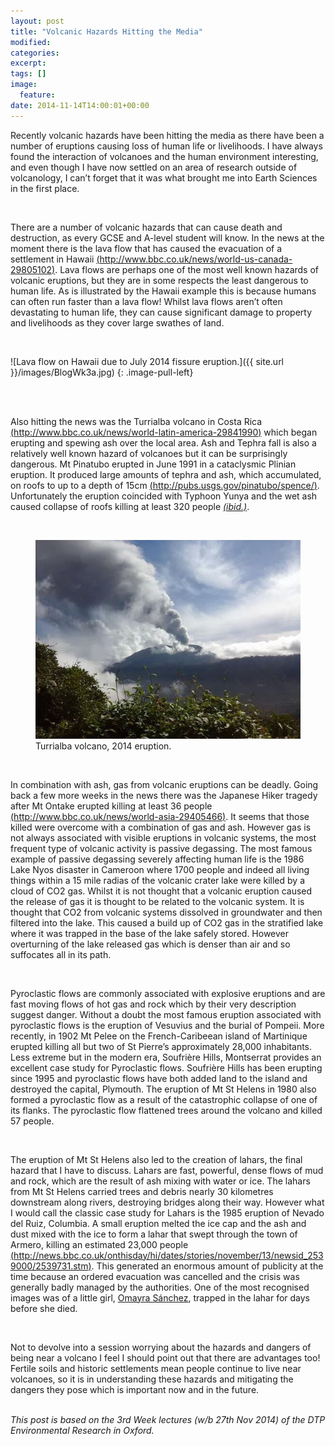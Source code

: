 ```yaml
---
layout: post
title: "Volcanic Hazards Hitting the Media"
modified:
categories: 
excerpt:
tags: []
image:
  feature:
date: 2014-11-14T14:00:01+00:00
---
```

Recently volcanic hazards have been hitting the media as there have been a number of eruptions causing loss of human life or livelihoods. I have always found the interaction of volcanoes and the human environment interesting, and even though I have now settled on an area of research outside of volcanology, I can’t forget that it was what brought me into Earth Sciences in the first place.

<br/>


There are a number of volcanic hazards that can cause death and destruction, as every GCSE and A-level student will know. In the news at the moment there is the lava flow that has caused the evacuation of a settlement in Hawaii [(http://www.bbc.co.uk/news/world-us-canada-29805102)](http://www.bbc.co.uk/news/world-us-canada-29805102). Lava flows are perhaps one of the most well known hazards of volcanic eruptions, but they are in some respects the least dangerous to human life. As is illustrated by the Hawaii example this is because humans can often run faster than a lava flow! Whilst lava flows aren’t often devastating to human life, they can cause significant damage to property and livelihoods as they cover large swathes of land. 

<br>
 
![Lava flow on Hawaii due to July 2014 fissure eruption.]({{ site.url }}/images/BlogWk3a.jpg)
{: .image-pull-left}

<br>

<br/>

Also hitting the news was the Turrialba volcano in Costa Rica [(http://www.bbc.co.uk/news/world-latin-america-29841990)](http://www.bbc.co.uk/news/world-latin-america-29841990) which began erupting and spewing ash over the local area. Ash and Tephra fall is also a relatively well known hazard of volcanoes but it can be surprisingly dangerous.  Mt Pinatubo erupted in June 1991 in a cataclysmic Plinian eruption. It produced large amounts of tephra and ash, which accumulated, on roofs to up to a depth of 15cm [(http://pubs.usgs.gov/pinatubo/spence/)](http://pubs.usgs.gov/pinatubo/spence/). Unfortunately the eruption coincided with Typhoon Yunya and the wet ash caused collapse of roofs killing at least 320 people *[(ibid.)](http://pubs.usgs.gov/pinatubo/spence/)*.  


<br/>

<figure>
    <img src="/images/BlogWk3b.jpg">    	<figcaption>Turrialba volcano, 2014 eruption.</figcaption>
</figure>

<br/>

In combination with ash, gas from volcanic eruptions can be deadly. Going back a few more weeks in the news there was the Japanese Hiker tragedy after Mt Ontake erupted killing at least 36 people [(http://www.bbc.co.uk/news/world-asia-29405466)](http://www.bbc.co.uk/news/world-asia-29405466). It seems that those killed were overcome with a combination of gas and ash. However gas is not always associated with visible eruptions in volcanic systems, the most frequent type of volcanic activity is passive degassing. The most famous example of passive degassing severely affecting human life is the 1986 Lake Nyos disaster in Cameroon where 1700 people and indeed all living things within a 15 mile radias of the volcanic crater lake were killed by a cloud of CO2 gas.  Whilst it is not thought that a volcanic eruption caused the release of gas it is thought to be related to the volcanic system. It is thought that CO2 from volcanic systems dissolved in groundwater and then filtered into the lake. This caused a build up of CO2 gas in the stratified lake where it was trapped in the base of the lake safely stored. However overturning of the lake released gas which is denser than air and so suffocates all in its path. 

<br/>

Pyroclastic flows are commonly associated with explosive eruptions and are fast moving flows of hot gas and rock which by their very description suggest danger. Without a doubt the most famous eruption associated with pyroclastic flows is the eruption of Vesuvius and the burial of Pompeii. More recently, in 1902 Mt Pelee on the French-Caribeean island of Martinique erupted killing all but two of St Pierre’s approximately 28,000 inhabitants. Less extreme but in the modern era, Soufrière Hills, Montserrat provides an excellent case study for Pyroclastic flows. Soufrière Hills has been erupting since 1995 and pyroclastic flows have both added land to the island and destroyed the capital, Plymouth. The eruption of Mt St Helens in 1980 also formed a pyroclastic flow as a result of the catastrophic collapse of one of its flanks. The pyroclastic flow flattened trees around the volcano and killed 57 people.

<br/>

The eruption of Mt St Helens also led to the creation of lahars, the final hazard that I have to discuss. Lahars are fast, powerful, dense flows of mud and rock, which are the result of ash mixing with water or ice.  The lahars from Mt St Helens carried trees and debris nearly 30 kilometres downstream along rivers, destroying bridges along their way. However what I would call the classic case study for Lahars is the 1985 eruption of Nevado del Ruiz, Columbia. A small eruption melted the ice cap and the ash and dust mixed with the ice to form a lahar that swept through the town of Armero, killing an estimated 23,000 people [(http://news.bbc.co.uk/onthisday/hi/dates/stories/november/13/newsid_2539000/2539731.stm)](http://news.bbc.co.uk/onthisday/hi/dates/stories/november/13/newsid_2539000/2539731.stm). This generated an enormous amount of publicity at the time because an ordered evacuation was cancelled and the crisis was generally badly managed by the authorities. One of the most recognised images was of a little girl, [Omayra Sánchez](http://en.wikipedia.org/wiki/Omayra_S%C3%A1nchez), trapped in the lahar for days before she died. 

<br/>

Not to devolve into a session worrying about the hazards and dangers of being near a volcano I feel I should point out that there are advantages too! Fertile soils and historic settlements mean people continue to live near volcanoes, so it is in understanding these hazards and mitigating the dangers they pose which is important now and in the future.

<br/> *This post is based on the 3rd Week lectures (w/b 27th Nov 2014) of the DTP Environmental Research in Oxford.*
